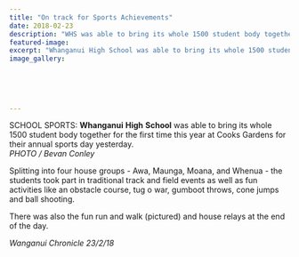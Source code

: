 ```yaml
---
title: "On track for Sports Achievements"
date: 2018-02-23
description: "WHS was able to bring its whole 1500 student body together for the first time this year at Cooks Gardens for their annual sports day yesterday..."
featured-image: 
excerpt: "Whanganui High School was able to bring its whole 1500 student body together for the first time this year at Cooks Gardens for their annual sports day yesterday."
image_gallery:
    
    
    
    
    
---
```


<p>SCHOOL SPORTS: <strong>Whanganui</strong> <strong>High</strong> <strong>School</strong> was able to bring its whole 1500 student body together for the first time this year at Cooks Gardens for their annual sports day yesterday.<br /><em>PHOTO / Bevan Conley</em></p>
<p>Splitting into four house groups - Awa, Maunga, Moana, and Whenua - the students took part in traditional track and field events as well as fun activities like an obstacle course, tug o war, gumboot throws, cone jumps and ball shooting.</p>
<p>There was also the fun run and walk (pictured) and house relays at the end of the day.</p>
<p><em>Wanganui Chronicle 23/2/18</em></p>

